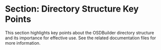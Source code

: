 # Section: Directory Structure Key Points

This section highlights key points about the OSDBuilder directory structure and its importance for effective use. See the related documentation files for more information.
